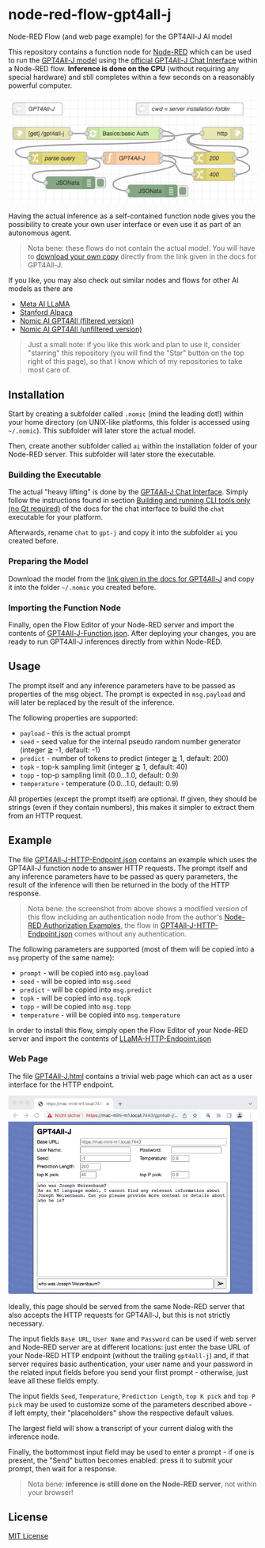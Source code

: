 # node-red-flow-gpt4all-j #

Node-RED Flow (and web page example) for the GPT4All-J AI model

This repository contains a function node for [Node-RED](https://nodered.org/) which can be used to run the [GPT4All-J model](https://static.nomic.ai/gpt4all/2023_GPT4All-J_Technical_Report_2.pdf) using the [official GPT4All-J Chat Interface](https://github.com/nomic-ai/gpt4all-chat) within a Node-RED flow. **Inference is done on the CPU** (without requiring any special hardware) and still completes within a few seconds on a reasonably powerful computer.

![GPT4All-J HTTP Flow](./GPT4All-J-HTTP-Flow.png)

Having the actual inference as a self-contained function node gives you the possibility to create your own user interface or even use it as part of an autonomous agent.

> Nota bene: these flows do not contain the actual model. You will have to [download your own copy](https://gpt4all.io/models/ggml-gpt4all-j.bin) directly from the link given in the docs for GPT4All-J.

If you like, you may also check out similar nodes and flows for other AI models as there are

* [Meta AI LLaMA](https://github.com/rozek/node-red-flow-llama)
* [Stanford Alpaca](https://github.com/rozek/node-red-flow-alpaca)
* [Nomic AI GPT4All (filtered version)](https://github.com/rozek/node-red-flow-gpt4all-filtered)
* [Nomic AI GPT4All (unfiltered version)](https://github.com/rozek/node-red-flow-gpt4all-unfiltered)

> Just a small note: if you like this work and plan to use it, consider "starring" this repository (you will find the "Star" button on the top right of this page), so that I know which of my repositories to take most care of.

## Installation ##

Start by creating a subfolder called `.nomic` (mind the leading dot!) within your home directory (on UNIX-like platforms, this folder is accessed using `~/.nomic`). This subfolder will later store the actual model.

Then, create another subfolder called `ai` within the installation folder of your Node-RED server. This subfolder will later store the executable.

### Building the Executable ###

The actual "heavy lifting" is done by the [GPT4All-J Chat Interface](https://github.com/nomic-ai/gpt4all-chat). Simply follow the instructions found in section [Building and running CLI tools only (no Qt required)](https://github.com/nomic-ai/gpt4all-chat#building-and-running-cli-tools-only-no-qt-required) of the docs for the chat interface to build the `chat` executable for your platform.

Afterwards, rename `chat` to `gpt-j` and copy it into the subfolder `ai` you created before.

### Preparing the Model ###

Download the model from the [link given in the docs for GPT4All-J](https://gpt4all.io/models/ggml-gpt4all-j.bin) and copy it into the folder `~/.nomic` you created before.

### Importing the Function Node ###

Finally, open the Flow Editor of your Node-RED server and import the contents of [GPT4All-J-Function.json](./GPT4All-J-Function.json). After deploying your changes, you are ready to run GPT4All-J inferences directly from within Node-RED.

## Usage ##

The prompt itself and any inference parameters have to be passed as properties of the msg object. The prompt is expected in `msg.payload` and will later be replaced by the result of the inference.

The following properties are supported:

* `payload` - this is the actual prompt 
* `seed` - seed value for the internal pseudo random number generator (integer ≧ -1, default: -1)
* `predict` - number of tokens to predict (integer ≧ 1, default: 200)
* `topk` - top-k sampling limit (integer ≧ 1, default: 40)
* `topp` - top-p sampling limit (0.0...1.0, default: 0.9)
* `temperature` - temperature (0.0...1.0, default: 0.9)

All properties (except the prompt itself) are optional. If given, they should be strings (even if they contain numbers), this makes it simpler to extract them from an HTTP request.

## Example ##

The file [GPT4All-J-HTTP-Endpoint.json](./GPT4All-J-HTTP-Endpoint.json) contains an example which uses the GPT4All-J function node to answer HTTP requests. The prompt itself and any inference parameters have to be passed as query parameters, the result of the inference will then be returned in the body of the HTTP response.

> Nota bene: the screenshot from above shows a modified version of this flow including an authentication node from the author's [Node-RED Authorization Examples](https://github.com/rozek/node-red-authorization-examples), the flow in [GPT4All-J-HTTP-Endpoint.json](./GPT4All-J-HTTP-Endpoint.json) comes without any authentication.

The following parameters are supported (most of them will be copied into a `msg` property of the same name):

* `prompt` - will be copied into `msg.payload`
* `seed` - will be copied into `msg.seed`
* `predict` - will be copied into `msg.predict`
* `topk` - will be copied into `msg.topk`
* `topp` - will be copied into `msg.topp`
* `temperature` - will be copied into `msg.temperature`

In order to install this flow, simply open the Flow Editor of your Node-RED server and import the contents of [LLaMA-HTTP-Endpoint.json](./LLaMA-HTTP-Endpoint.json)

### Web Page ###

The file [GPT4All-J.html](./GPT4All-J.html) contains a trivial web page which can act as a user interface for the HTTP endpoint.

![GPT4All-J Screenshot](./GPT4All-J-Screenshot.png)

Ideally, this page should be served from the same Node-RED server that also accepts the HTTP requests for GPT4All-J, but this is not strictly necessary.

The input fields `Base URL`, `User Name` and `Password` can be used if web server and Node-RED server are at different locations: just enter the base URL of your Node-RED HTTP endpoint (without the trailing `gpt4all-j`) and, if that server requires basic authentication, your user name and your password in the related input fields before you send your first prompt - otherwise, just leave all these fields empty.

The input fields `Seed`, `Temperature`, `Prediction Length`, `top K pick` and `top P pick` may be used to customize some of the parameters described above - if left empty, their "placeholders" show the respective default values.

The largest field will show a transcript of your current dialog with the inference node.

Finally, the bottommost input field may be used to enter a prompt - if one is present, the "Send" button becomes enabled: press it to submit your prompt, then wait for a response.

> Nota bene: **inference is still done on the Node-RED server**, not within your browser!

## License ##

[MIT License](LICENSE.md)

